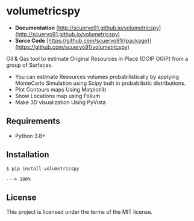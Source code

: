 # volumetricspy

+ **Documentation** [http://scuervo91.github.io/volumetricspy](http://scuervo91.github.io/volumetricspy)
+ **Sorce Code** [https://github.com/scuervo91/{package}](https://github.com/scuervo91/volumetricspy)

Oil & Gas tool to estimate Original Resources in Place (OOIP OGIP) from a group of Surfaces. 

+ You can estimate Resources volumes probabilistically by applying MonteCarlo Simulation using Scipy built in probabilistic distributions.
+ Plot Contours maps Using Matplotlib
+ Show Locations map using Folium
+ Make 3D visualization Using PyVista


## Requirements

+ Python 3.8+ 


## Installation


```console
$ pip install volumetricspy

---> 100%
```


## License

This project is licensed under the terms of the MIT license.